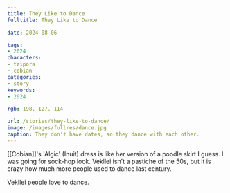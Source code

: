 ```yaml
---
title: They Like to Dance
fulltitle: They Like to Dance

date: 2024-08-06

tags:
- 2024
characters:
- tzipora
- cobian
categories:
- story
keywords:
- 2024

rgb: 198, 127, 114

url: /stories/they-like-to-dance/
image: /images/fullres/dance.jpg
caption: They don't have dates, so they dance with each other.
---
```

[[Cobian]]'s 'Algic' (Inuit) dress is like her version of a poodle skirt I guess. I was going for sock-hop look. Vekllei isn't a pastiche of the 50s, but it is crazy how much more people used to dance last century.

Vekllei people love to dance.